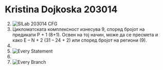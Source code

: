 # Kristina Dojkoska 203014
2. ![SILab 203014 CFG](https://user-images.githubusercontent.com/74841683/171913827-24b4536a-367e-4d48-9ebc-b03f416b5d77.png)
3. Цикломатската комплексност изнесува 9, според бројот на предикати P + 1 (8+1). Освен на тој начин, може да се пресмета и како E – N + 2 (31 – 24 + 2) или според бројот на региони (9).
4. 
5. ![Every Statement](https://user-images.githubusercontent.com/74841683/171914817-b4c4b6a6-c741-4d33-9eca-701e89056ebf.png)
6. 
7. ![Every Branch](https://user-images.githubusercontent.com/74841683/171914835-2d24638c-efe8-4e3f-bfe8-f2d0fe9271c8.png)
